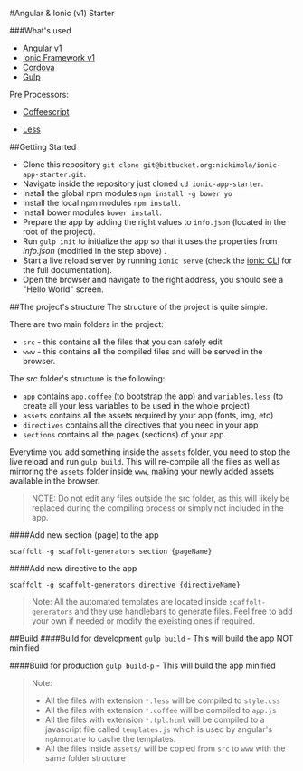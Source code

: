 #Angular & Ionic (v1) Starter 

###What's used
* [Angular v1](https://angularjs.org/)
* [Ionic Framework v1](http://ionicframework.com/docs/v1/)
* [Cordova](https://cordova.apache.org/)
* [Gulp](http://gulpjs.com/)

Pre Processors:
* [Coffeescript](http://coffeescript.org/)

* [Less](http://lesscss.org/)


##Getting Started
* Clone this repository `git clone git@bitbucket.org:nickimola/ionic-app-starter.git`.
* Navigate inside the repository just cloned `cd ionic-app-starter`.
* Install the global npm modules `npm install -g bower yo`
* Install the local npm modules `npm install`.
* Install bower modules `bower install`.
* Prepare the app by adding the right values to `info.json` (located in the root of the project).
* Run `gulp init` to initialize the app so that it uses the properties from _info.json_ (modified in the step above) .
* Start a live reload server by running `ionic serve` (check the [ionic CLI](https://ionicframework.com/docs/cli/#commands) for the full documentation).
* Open the browser and navigate to the right address, you should see a "Hello World" screen.

##The project's structure
The structure of the project is quite simple.

There are two main folders in the project:
* `src` - this contains all the files that you can safely edit
* `www` - this contains all the compiled files and will be served in the browser.

The _src_ folder's structure is the following:

* `app` contains `app.coffee` (to bootstrap the app) and `variables.less` (to create all your less variables to be used in the whole project)
* `assets` contains all the assets required by your app (fonts, img, etc)
* `directives` contains all the directives that you need in your app 
* `sections` contains all the pages (sections) of your app.

Everytime you add something inside the `assets` folder, you need to stop the live reload and run `gulp build`. This will re-compile all the files as well as mirroring the `assets` folder inside `www`, making your newly added assets available in the browser.

> NOTE: Do not edit any files outside the src folder, as this will likely be replaced during the compiling process or simply not included in the app.

####Add new section (page) to the app

`scaffolt -g scaffolt-generators section {pageName}`

####Add new directive to the app

`scaffolt -g scaffolt-generators directive {directiveName}`

> Note: All the automated templates are located inside `scaffolt-generators` and they use handlebars to generate files. Feel free to add your own if needed or modify the exeisting ones if required.

##Build
####Build for development
`gulp build` - This will build the app NOT minified

####Build for production
`gulp build-p` - This will build the app minified

> Note: 
>* All the files with extension `*.less` will be compiled to `style.css`
>* All the files with extension `*.coffee` will be compiled to `app.js`
>* All the files with extension `*.tpl.html` will be compiled to a javascript file called `templates.js` which is used by angular's `ngAnnotate` to cache the templates.
>* All the files inside `assets/` will be copied from `src` to `www` with the same folder structure 